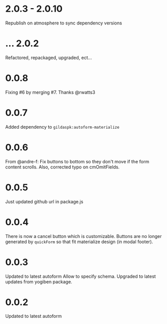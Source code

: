 
# 2.0.3 - 2.0.10

Republish on atmosphere to sync dependency versions

# ... 2.0.2

Refactored, repackaged, upgraded, ect...

# 0.0.8

Fixing #6 by merging #7. Thanks @rwatts3

# 0.0.7

Added dependency to `gildaspk:autoform-materialize`

# 0.0.6

From @andre-f: Fix buttons to bottom so they don't move if the form content scrolls. Also, corrected typo on cmOmitFields.


# 0.0.5

Just updated github url in package.js

# 0.0.4

There is now a cancel button which is customizable.
Buttons are no longer generated by `quickForm` so that fit materialize design
(in modal footer).

# 0.0.3

Updated to latest autoform
Allow to specify schema.
Upgraded to latest updates from yogiben package.

# 0.0.2

Updated to latest autoform
